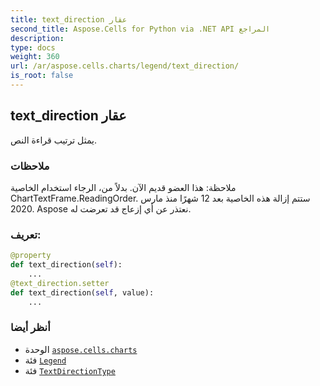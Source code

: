 ```yaml
---
title: text_direction عقار
second_title: Aspose.Cells for Python via .NET API المراجع
description:
type: docs
weight: 360
url: /ar/aspose.cells.charts/legend/text_direction/
is_root: false
---
```

##  text_direction عقار

يمثل ترتيب قراءة النص.

###  ملاحظات

 ملاحظة: هذا العضو قديم الآن. بدلاً من،
 الرجاء استخدام الخاصية ChartTextFrame.ReadingOrder.
 ستتم إزالة هذه الخاصية بعد 12 شهرًا منذ مارس 2020.
Aspose نعتذر عن أي إزعاج قد تعرضت له.
###  تعريف:
```python
@property
def text_direction(self):
    ...
@text_direction.setter
def text_direction(self, value):
    ...
```

###  أنظر أيضا
* الوحدة [`aspose.cells.charts`](../../)
* فئة [`Legend`](/cells/python-net/ar/aspose.cells.charts/legend)
* فئة [`TextDirectionType`](/cells/python-net/ar/aspose.cells/textdirectiontype)
